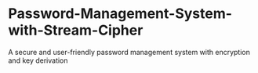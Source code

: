 # Password-Management-System-with-Stream-Cipher
A secure and user-friendly password management system with encryption and key derivation
